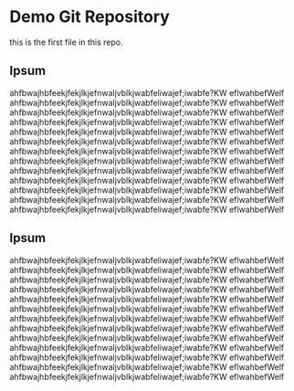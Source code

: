# Demo Git Repository
this is the first file in this repo.
## Ipsum
ahfbwajhbfeekjfekjlkjefnwaljvblkjwabfeliwajef;iwabfe?KW eflwahbefWelf 
ahfbwajhbfeekjfekjlkjefnwaljvblkjwabfeliwajef;iwabfe?KW eflwahbefWelf 
ahfbwajhbfeekjfekjlkjefnwaljvblkjwabfeliwajef;iwabfe?KW eflwahbefWelf 
ahfbwajhbfeekjfekjlkjefnwaljvblkjwabfeliwajef;iwabfe?KW eflwahbefWelf 
ahfbwajhbfeekjfekjlkjefnwaljvblkjwabfeliwajef;iwabfe?KW eflwahbefWelf 
ahfbwajhbfeekjfekjlkjefnwaljvblkjwabfeliwajef;iwabfe?KW eflwahbefWelf 
ahfbwajhbfeekjfekjlkjefnwaljvblkjwabfeliwajef;iwabfe?KW eflwahbefWelf 
ahfbwajhbfeekjfekjlkjefnwaljvblkjwabfeliwajef;iwabfe?KW eflwahbefWelf 
ahfbwajhbfeekjfekjlkjefnwaljvblkjwabfeliwajef;iwabfe?KW eflwahbefWelf 
ahfbwajhbfeekjfekjlkjefnwaljvblkjwabfeliwajef;iwabfe?KW eflwahbefWelf 
ahfbwajhbfeekjfekjlkjefnwaljvblkjwabfeliwajef;iwabfe?KW eflwahbefWelf 
ahfbwajhbfeekjfekjlkjefnwaljvblkjwabfeliwajef;iwabfe?KW eflwahbefWelf 
ahfbwajhbfeekjfekjlkjefnwaljvblkjwabfeliwajef;iwabfe?KW eflwahbefWelf 

## Ipsum
ahfbwajhbfeekjfekjlkjefnwaljvblkjwabfeliwajef;iwabfe?KW eflwahbefWelf 
ahfbwajhbfeekjfekjlkjefnwaljvblkjwabfeliwajef;iwabfe?KW eflwahbefWelf 
ahfbwajhbfeekjfekjlkjefnwaljvblkjwabfeliwajef;iwabfe?KW eflwahbefWelf 
ahfbwajhbfeekjfekjlkjefnwaljvblkjwabfeliwajef;iwabfe?KW eflwahbefWelf 
ahfbwajhbfeekjfekjlkjefnwaljvblkjwabfeliwajef;iwabfe?KW eflwahbefWelf 
ahfbwajhbfeekjfekjlkjefnwaljvblkjwabfeliwajef;iwabfe?KW eflwahbefWelf 
ahfbwajhbfeekjfekjlkjefnwaljvblkjwabfeliwajef;iwabfe?KW eflwahbefWelf 
ahfbwajhbfeekjfekjlkjefnwaljvblkjwabfeliwajef;iwabfe?KW eflwahbefWelf 
ahfbwajhbfeekjfekjlkjefnwaljvblkjwabfeliwajef;iwabfe?KW eflwahbefWelf 
ahfbwajhbfeekjfekjlkjefnwaljvblkjwabfeliwajef;iwabfe?KW eflwahbefWelf 
ahfbwajhbfeekjfekjlkjefnwaljvblkjwabfeliwajef;iwabfe?KW eflwahbefWelf 
ahfbwajhbfeekjfekjlkjefnwaljvblkjwabfeliwajef;iwabfe?KW eflwahbefWelf 
ahfbwajhbfeekjfekjlkjefnwaljvblkjwabfeliwajef;iwabfe?KW eflwahbefWelf 